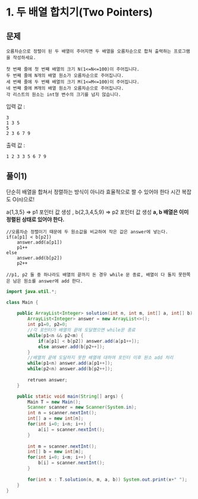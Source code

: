 # 1. 두 배열 합치기(Two Pointers)
## 문제
```
오름차순으로 정렬이 된 두 배열이 주어지면 두 배열을 오름차순으로 합쳐 출력하는 프로그램을 작성하세요.

첫 번째 줄에 첫 번째 배열의 크기 N(1<=N<=100)이 주어집니다.
두 번째 줄에 N개의 배열 원소가 오름차순으로 주어집니다.
세 번째 줄에 두 번째 배열의 크기 M(1<=M<=100)이 주어집니다.
네 번째 줄에 M개의 배열 원소가 오름차순으로 주어집니다.
각 리스트의 원소는 int형 변수의 크기를 넘지 않습니다.
```

입력 값 :
```
3
1 3 5
5
2 3 6 7 9
```

출력 값 : 
```
1 2 3 3 5 6 7 9
```

## 풀이1)
단순히 배열을 합쳐서 정렬하는 방식이 아니라 효율적으로 짤 수 있어야 한다 시간 복잡도 O(n)으로!

a{1,3,5} => p1 포인터 값 생성 , b{2,3,4,5,9} => p2 포인터 값 생성 __a, b 배열은 이미 정렬된 상태로 있어야 한다.__

```
//오름차순 정렬이기 때문에 두 원소값을 비교하여 작은 값은 answer에 넣는다.
if(a[p1] < b[p2]) 
    answer.add(a[p1])
    p1++
else
    answer.add(b[p2])
    p2++
    
//p1, p2 둘 중 하나라도 배열의 끝까지 돈 경우 while 문 종료, 배열이 다 돌지 못한쪽은 남은 원소를 answer에 add 한다.
```

```java
import java.util.*;

class Main {
    
	public ArrayList<Integer> solution(int n, int m, int[] a, int[] b) {
		ArrayList<Integer> answer = new ArrayList<>();
		int p1=0, p2=0;
		//각 포인터가 배열의 끝에 도달했으면 while문 종료
		while(p1<n && p2<m) {
		    if(a[p1] < b[p2]) answer.add(a[p1++]);
		    else answer.add(b[p2++]);
		}
		//배열의 끝에 도달하지 못한 배열에 대하여 포인터 이후 원소 add 처리
		while(p1<n) answer.add(a[p1++]);
		while(p2<n) answer.add(b[p2++]);
		
		retruen answer;
	}

	public static void main(String[] args) {
		Main T = new Main();
		Scanner scanner = new Scanner(System.in);
		int n = scanner.nextInt();
		int[] a = new int[n];
		for(int i=0; i<n; i++) {
		    a[i] = scanner.nextInt();
		}
		
		int m = scanner.nextInt();
		int[] b = new int[m];
		for(int i=0; i<m; i++) {
		    b[i] = scanner.nextInt();
		}
		
		for(int x : T.solution(n, m, a, b)) System.out.print(x+" ");
	}
}
```